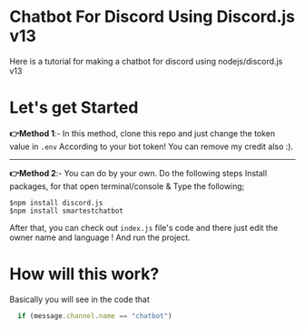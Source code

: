 # Chatbot For Discord Using Discord.js v13
Here is a tutorial for making a chatbot for discord using nodejs/discord.js v13

# Let's get Started
**👉Method 1**:- In this method, clone this repo and just change the token value  in `.env` According to your bot token! You can remove my credit also :).
<hr/>

**👉Method 2**:- You can do by your own. Do the following steps
Install packages, for that open terminal/console & Type the following;
```terminal
$npm install discord.js 
$npm install smartestchatbot 
```
After that, you can check out `index.js` file's code and there just edit the owner name and language ! And run the project. 
# How will this work?
Basically you will see in the code that 
```js
  if (message.channel.name == "chatbot")
```
